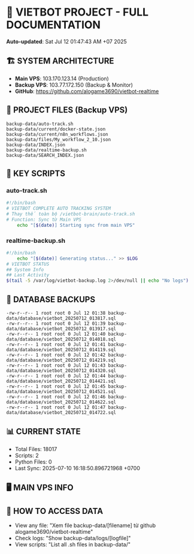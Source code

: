 # 🤖 VIETBOT PROJECT - FULL DOCUMENTATION
**Auto-updated**: Sat Jul 12 01:47:43 AM +07 2025

## 🏗️ SYSTEM ARCHITECTURE
- **Main VPS**: 103.170.123.14 (Production)
- **Backup VPS**: 103.77.172.150 (Backup & Monitor)
- **GitHub**: https://github.com/alogame3690/vietbot-realtime

## 📁 PROJECT FILES (Backup VPS)
```
backup-data/auto-track.sh
backup-data/current/docker-state.json
backup-data/current/n8n_workflows.json
backup-data/files/My_workflow_2_10.json
backup-data/INDEX.json
backup-data/realtime-backup.sh
backup-data/SEARCH_INDEX.json
```

## 🔧 KEY SCRIPTS
### auto-track.sh
```bash
#!/bin/bash
# VIETBOT COMPLETE AUTO TRACKING SYSTEM
# Thay thế toàn bộ /vietbot-brain/auto-track.sh
# Function: Sync từ Main VPS
    echo "[$(date)] Starting sync from main VPS"
```
### realtime-backup.sh
```bash
#!/bin/bash
    echo "[$(date)] Generating status..." >> $LOG
# VIETBOT STATUS
## System Info
## Last Activity
$(tail -5 /var/log/vietbot-backup.log 2>/dev/null || echo "No logs")
```

## 💾 DATABASE BACKUPS
```
-rw-r--r-- 1 root root 0 Jul 12 01:38 backup-data/database/vietbot_20250712_013817.sql
-rw-r--r-- 1 root root 0 Jul 12 01:39 backup-data/database/vietbot_20250712_013917.sql
-rw-r--r-- 1 root root 0 Jul 12 01:40 backup-data/database/vietbot_20250712_014018.sql
-rw-r--r-- 1 root root 0 Jul 12 01:41 backup-data/database/vietbot_20250712_014119.sql
-rw-r--r-- 1 root root 0 Jul 12 01:42 backup-data/database/vietbot_20250712_014219.sql
-rw-r--r-- 1 root root 0 Jul 12 01:43 backup-data/database/vietbot_20250712_014320.sql
-rw-r--r-- 1 root root 0 Jul 12 01:44 backup-data/database/vietbot_20250712_014421.sql
-rw-r--r-- 1 root root 0 Jul 12 01:45 backup-data/database/vietbot_20250712_014521.sql
-rw-r--r-- 1 root root 0 Jul 12 01:46 backup-data/database/vietbot_20250712_014622.sql
-rw-r--r-- 1 root root 0 Jul 12 01:47 backup-data/database/vietbot_20250712_014722.sql
```

## 📊 CURRENT STATE
- Total Files: 18017
- Scripts: 2
- Python Files: 0
- Last Sync: 2025-07-10 16:18:50.896721968 +0700

## 🖥️ MAIN VPS INFO


## 🚨 HOW TO ACCESS DATA
- View any file: "Xem file backup-data/[filename] từ github alogame3690/vietbot-realtime"
- Check logs: "Show backup-data/logs/[logfile]"
- View scripts: "List all .sh files in backup-data/"
